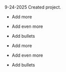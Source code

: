 9-24-2025 Created project.
* Add more
* Add even more
* Add bullets

* Add more
* Add even more
* Add bullets
